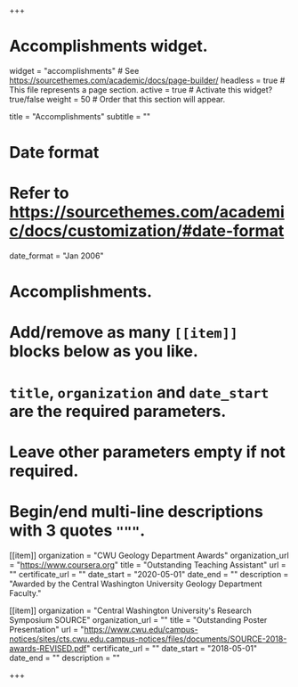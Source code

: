 +++
# Accomplishments widget.
widget = "accomplishments"  # See https://sourcethemes.com/academic/docs/page-builder/
headless = true  # This file represents a page section.
active = true  # Activate this widget? true/false
weight = 50  # Order that this section will appear.

title = "Accomplishments"
subtitle = ""

# Date format
#   Refer to https://sourcethemes.com/academic/docs/customization/#date-format
date_format = "Jan 2006"

# Accomplishments.
#   Add/remove as many `[[item]]` blocks below as you like.
#   `title`, `organization` and `date_start` are the required parameters.
#   Leave other parameters empty if not required.
#   Begin/end multi-line descriptions with 3 quotes `"""`.

[[item]]
  organization = "CWU Geology Department Awards"
  organization_url = "https://www.coursera.org"
  title = "Outstanding Teaching Assistant"
  url = ""
  certificate_url = ""
  date_start = "2020-05-01"
  date_end = ""
  description = "Awarded by the Central Washington University Geology Department Faculty."

[[item]]
  organization = "Central Washington University's Research Symposium SOURCE"
  organization_url = ""
  title = "Outstanding Poster Presentation"
  url = "https://www.cwu.edu/campus-notices/sites/cts.cwu.edu.campus-notices/files/documents/SOURCE-2018-awards-REVISED.pdf"
  certificate_url = ""
  date_start = "2018-05-01"
  date_end = ""
  description = ""


+++
